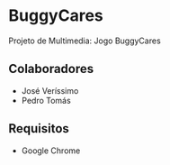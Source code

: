 # BuggyCares
Projeto de Multimedia: Jogo BuggyCares
 
## Colaboradores
- José Veríssimo
- Pedro Tomás

## Requisitos
- Google Chrome

